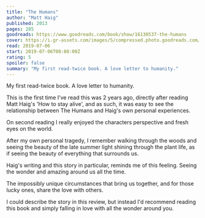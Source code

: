 ```yaml
---
title: "The Humans"
author: "Matt Haig"
published: 2013
pages: 285
goodreads: https://www.goodreads.com/book/show/16130537-the-humans
cover: https://i.gr-assets.com/images/S/compressed.photo.goodreads.com/books/1353739654l/16130537._SX98_.jpg
read: 2019-07-06
start: 2019-07-06T00:00:00Z
rating: 5
spoiler: false
summary: "My first read-twice book. A love letter to humanity."
---
```


My first read-twice book. A love letter to humanity.  
  
This is the first time I've read this was 2 years ago, directly after reading Matt Haig's 'How to stay alive', and as such, it was easy to see the relationship between The Humans and Haig's own personal experiences.  
  
On second reading I really enjoyed the characters perspective and fresh eyes on the world.  
  
After my own personal tragedy, I remember walking through the woods and seeing the beauty of the late summer light shining through the plant life, as if seeing the beauty of everything that surrounds us.  
  
Haig's writing and this story in particular, reminds me of this feeling. Seeing the wonder and amazing around us all the time.  
  
The impossibly unique circumstances that bring us together, and for those lucky ones, share the love with others.  
  
I could describe the story in this review, but instead I'd recommend reading this book and simply falling in love with all the wonder around you.